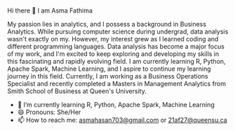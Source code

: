### 

Hi there 👋 I am Asma Fathima

My passion lies in analytics, and I possess a background in Business Analytics. While pursuing computer science during undergrad, data analysis wasn't exactly on my. However, my interest grew as I learned coding and different programming languages. Data analysis has become a major focus of my work, and I'm excited to keep exploring and developing my skills in this fascinating and rapidly evolving field. I am currently learning  R, Python, Apache Spark, Machine Learning, and I aspire to continue my learning journey in this field. Currently, I am working as a Business Operations Specialist and recently completed a Masters in Management Analytics from Smith School of Business at Queen's University.


- 🌱 I’m currently learning R, Python, Apache Spark, Machine Learning
- 😄 Pronouns: She/Her 
- 📫 How to reach me: asmahasan703@gmail.com or 21af27@queensu.ca


<!--
**AsmaFathima94/Asmafathima94** is a ✨ _special_ ✨ repository because its `README.md` (this file) appears on your GitHub profile.

Here are some ideas to get you started:

- 🔭 I’m currently working on ...
- 🌱 I’m currently learning ...
- 👯 I’m looking to collaborate on 
- 🤔 I’m looking for help with ...
- 💬 Ask me about ...
- 📫 How to reach me: 
- 😄 Pronouns: She/Her 
- ⚡ Fun fact: ...
-->
